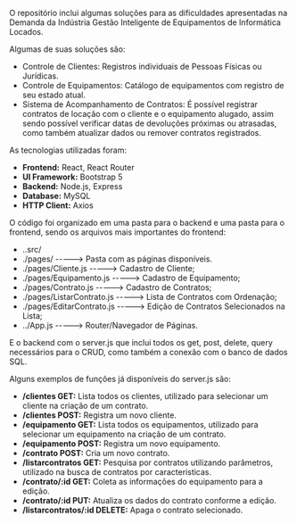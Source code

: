   O repositório inclui algumas soluções para as dificuldades apresentadas na Demanda da Indústria Gestão Inteligente de Equipamentos de Informática Locados.

  Algumas de suas soluções são:
  - Controle de Clientes: Registros individuais de Pessoas Físicas ou Jurídicas.
  - Controle de Equipamentos: Catálogo de equipamentos com registro de seu estado atual.
  - Sistema de Acompanhamento de Contratos: É possível registrar contratos de locação com o cliente e o equipamento alugado, assim sendo possível verificar datas de devoluções próximas ou atrasadas, como também atualizar dados ou remover contratos registrados.
    
  As tecnologias utilizadas foram:
  - **Frontend:**	React, React Router
  - **UI Framework:** Bootstrap 5
  - **Backend:** Node.js, Express
  - **Database:** MySQL
  - **HTTP Client:** Axios

  O código foi organizado em uma pasta para o backend e uma pasta para o frontend, sendo os arquivos mais importantes do frontend:
- ..src/
- ./pages/ -----> Pasta com as páginas disponíveis.
- ./pages/Cliente.js -----> Cadastro de Cliente;
- ./pages/Equipamento.js -----> Cadastro de Equipamento;
- ./pages/Contrato.js -----> Cadastro de Contratos;
- ./pages/ListarContrato.js -----> Lista de Contratos com Ordenação;
- ./pages/EditarContrato.js -----> Edição de Contratos Selecionados na Lista;
- ../App.js -----> Router/Navegador de Páginas.

E o backend com o server.js que inclui todos os get, post, delete, query necessários para o CRUD, como também a conexão com o banco de dados SQL.
  
 Alguns exemplos de funções já disponíveis do server.js são:
- **/clientes	GET:**	Lista todos os clientes, utilizado para selecionar um cliente na criação de um contrato.
- **/clientes	POST:** Registra um novo cliente.
- **/equipamento GET:** Lista todos os equipamentos, utilizado para selecionar um equipamento na criação de um contrato.
- **/equipamento POST:** Registra um novo equipamento.
- **/contrato	POST:** Cria um novo contrato.
- **/listarcontratos GET:**	Pesquisa por contratos utilizando parâmetros, utilizado na busca de contratos por características.
- **/contrato/:id	GET:** Coleta as informações do equipamento para a edição.
- **/contrato/:id	PUT:** Atualiza os dados do contrato conforme a edição.
- **/listarcontratos/:id DELETE:** Apaga o contrato selecionado.
